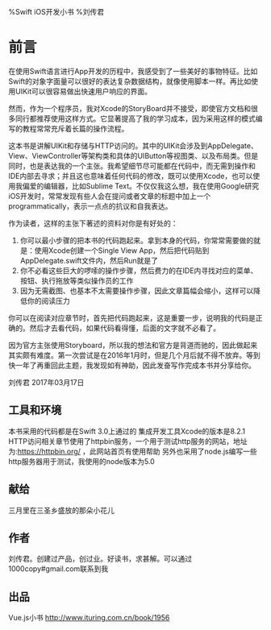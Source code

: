 %Swift iOS开发小书
%刘传君

# 前言

在使用Swift语言进行App开发的历程中，我感受到了一些美好的事物特征。比如Swift的对象字面量可以很好的表达复杂数据结构，就像使用脚本一样。再比如使用UIKit可以很容易做出快速用户响应的界面。

然而，作为一个程序员，我对Xcode的StoryBoard并不接受，即使官方文档和很多同行都推荐使用这样方式。它显著提高了我的学习成本，因为采用这样的模式编写的教程常常充斥着长篇的操作流程。

这本书是讲解UIKit和存储与HTTP访问的。其中的UIKit会涉及到AppDelegate、View、ViewController等架构类和具体的UIButton等视图类、以及布局类。但是同时，也是表达我的一个主张。我希望细节尽可能都在代码中，而无需到操作和IDE内部去寻求；并且这也意味着任何代码的修改，既可以使用Xcode，也可以使用我偏爱的编辑器，比如Sublime Text。不仅仅我这么想，我在使用Google研究iOS开发时，常常发现有些人会在提问或者文章的标题中加上一个programmatically，表示一点点的抗议和自我表达。

作为读者，这样的主张下著述的资料对你是有好处的：

1. 你可以最小步骤的把本书的代码跑起来。拿到本身的代码，你常常需要做的就是：使用Xcode创建一个Single View App，然后把代码贴到AppDelegate.swift文件内，然后Run就是了
2. 你不必看这些巨大的啰嗦的操作步骤，然后费力的在IDE内寻找对应的菜单、按钮、执行拖放等类似操作员的工作
3. 因为无需截图、也基本不太需要操作步骤，因此文章篇幅会缩小，这样可以降低你的阅读压力

你可以在阅读对应章节时，首先把代码跑起来，这是重要一步，说明我的代码是正确的。然后才去看代码，如果代码看得懂，后面的文字就不必看了。

因为官方主张使用Storyboard，所以我的想法和官方是背道而驰的，因此做起来其实颇有难度。第一次尝试是在2016年1月时，但是几个月后就不得不放弃。等到快一年了再重回此主题，我发现如有神助，因此发奋写作完成本书并分享给你。



刘传君 
2017年03月17日 

## 工具和环境

本书采用的代码都是在Swift 3.0上通过的
集成开发工具Xcode的版本是8.2.1
HTTP访问相关章节使用了httpbin服务，一个用于测试http服务的网站，地址为:https://httpbin.org/ ，此网站首页有使用帮助
另外也采用了node.js编写一些http服务器用于测试，我使用的node版本为5.0 

## 献给

三月里在三圣乡盛放的那朵小花儿

## 作者

刘传君。创建过产品，创过业。好读书，求甚解。可以通过1000copy#gmail.com联系到我

## 出品

Vue.js小书 http://www.ituring.com.cn/book/1956
